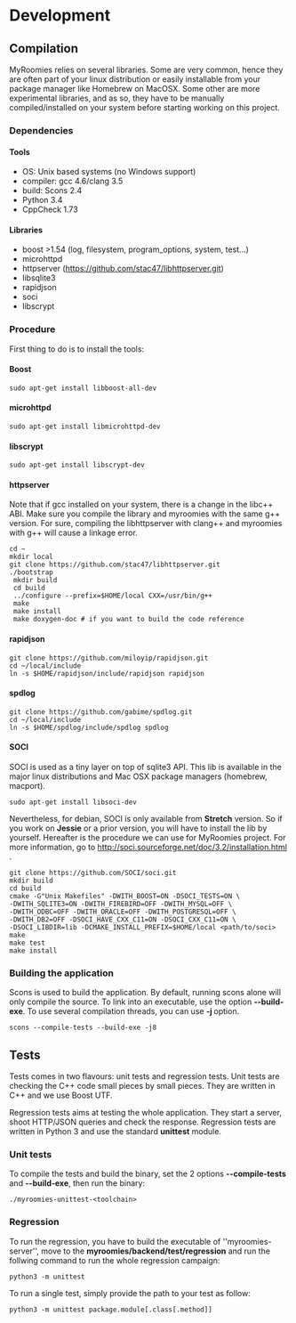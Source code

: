 # Development

## Compilation
MyRoomies relies on several libraries. Some are very common, hence they are
often part of your linux distribution or easily installable from your package
manager like Homebrew on MacOSX. Some other are more experimental libraries,
and as so, they have to be manually compiled/installed on your system before
starting working on this project.

### Dependencies
#### Tools

* OS: Unix based systems (no Windows support)
* compiler: gcc 4.6/clang 3.5
* build: Scons 2.4
* Python 3.4
* CppCheck 1.73

#### Libraries

* boost >1.54 (log, filesystem, program_options, system, test...)
* microhttpd
* httpserver (https://github.com/stac47/libhttpserver.git)
* libsqlite3
* rapidjson
* soci
* libscrypt

### Procedure

First thing to do is to install the tools:

#### Boost

    sudo apt-get install libboost-all-dev

#### microhttpd

    sudo apt-get install libmicrohttpd-dev

#### libscrypt

    sudo apt-get install libscrypt-dev

#### httpserver

Note that if gcc installed on your system, there is a change in the libc++ ABI.
Make sure you compile the library and myroomies with the same g++ version. For
sure, compiling the libhttpserver with clang++ and myroomies with g++ will
cause a linkage error.

    cd ~
    mkdir local
    git clone https://github.com/stac47/libhttpserver.git
    ./bootstrap
     mkdir build
     cd build
     ../configure --prefix=$HOME/local CXX=/usr/bin/g++
     make
     make install
     make doxygen-doc # if you want to build the code reference

#### rapidjson

    git clone https://github.com/miloyip/rapidjson.git
    cd ~/local/include
    ln -s $HOME/rapidjson/include/rapidjson rapidjson

#### spdlog

    git clone https://github.com/gabime/spdlog.git
    cd ~/local/include
    ln -s $HOME/spdlog/include/spdlog spdlog

#### SOCI

SOCI is used as a tiny layer on top of sqlite3 API. This lib is available in
the major linux distributions and Mac OSX package managers (homebrew, macport).

    sudo apt-get install libsoci-dev

Nevertheless, for debian, SOCI is only available from __Stretch__ version. So
if you work on __Jessie__ or a prior version, you will have to install the lib
by yourself. Hereafter is the procedure we can use for MyRoomies project. For
more information, go to http://soci.sourceforge.net/doc/3.2/installation.html .

    git clone https://github.com/SOCI/soci.git
    mkdir build
    cd build
    cmake -G"Unix Makefiles" -DWITH_BOOST=ON -DSOCI_TESTS=ON \
    -DWITH_SQLITE3=ON -DWITH_FIREBIRD=OFF -DWITH_MYSQL=OFF \
    -DWITH_ODBC=OFF -DWITH_ORACLE=OFF -DWITH_POSTGRESQL=OFF \
    -DWITH_DB2=OFF -DSOCI_HAVE_CXX_C11=ON -DSOCI_CXX_C11=ON \
    -DSOCI_LIBDIR=lib -DCMAKE_INSTALL_PREFIX=$HOME/local <path/to/soci>
    make
    make test
    make install

### Building the application

Scons is used to build the application. By default, running scons alone will
only compile the source. To link into an executable, use the option
__--build-exe__. To use several compilation threads, you can use __-j <N>__
option.

    scons --compile-tests --build-exe -j8

## Tests

Tests comes in two flavours: unit tests and regression tests. Unit tests are
checking the C++ code small pieces by small pieces. They are written in C++ and
we use Boost UTF.

Regression tests aims at testing the whole application. They start a server,
shoot HTTP/JSON queries and check the response. Regression tests are written in
Python 3 and use the standard __unittest__ module.

### Unit tests

To compile the tests and build the binary, set the 2 options
__--compile-tests__ and __--build-exe__, then run the binary:

    ./myroomies-unittest-<toolchain>

### Regression

To run the regression, you have to build the executable of
''myroomies-server'', move to the __myroomies/backend/test/regression__ and run
the follwing command to run the whole regression campaign:

    python3 -m unittest

To run a single test, simply provide the path to your test as follow:

    python3 -m unittest package.module[.class[.method]]
